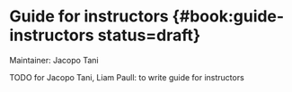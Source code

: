 # Guide for instructors {#book:guide-instructors status=draft}

Maintainer: Jacopo Tani

TODO for Jacopo Tani, Liam Paull: to write guide for instructors
